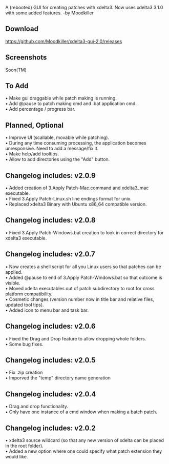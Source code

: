 A (rebooted) GUI for creating patches with xdelta3. Now uses xdelta3 3.1.0 with some added features.
-by Moodkiller

Download
--------  
https://github.com/Moodkiller/xdelta3-gui-2.0/releases

Screenshots
--------
Soon(TM)

To Add
---------
• Make gui draggable while patch making is running.  
• Add @pause to patch making cmd and .bat application cmd.  
• Add percentage / progress bar.  


Planned, Optional
---------
• Improve UI (scallable, movable while patching).  
• During any time consuming processing, the application becomes unresponsive. Need to add a message/fix it.  
• Make help/add tooltips.   
• Allow to add directories using the "Add" button.   


Changelog includes: v2.0.9
--------  
• Added creation of 3.Apply Patch-Mac.command and xdelta3_mac executable.  
• Fixed 3.Apply Patch-Linux.sh line endings format for unix.  
• Replaced xdelta3 Binary with Ubuntu x86_64 compatible version.

Changelog includes: v2.0.8
--------
• Fixed 3.Apply Patch-Windows.bat creation to look in correct directory for xdelta3 executable.  

Changelog includes: v2.0.7
--------
• Now creates a shell script for all you Linux users so that patches can be applied.  
• Added @pause to end of 3.Apply Patch-Windows.bat so that outcome is visible.  
• Moved xdelta executables out of patch subdirectory to root for cross platform compatibility.  
• Cosmetic changes (version number now in title bar and relative files, updated tool tips).  
• Added icon to menu bar and task bar.  


Changelog includes:
v2.0.6
--------
• Fixed the Drag and Drop feature to allow dropping whole folders.  
• Some bug fixes.  


Changelog includes:
v2.0.5
--------
• Fix .zip creation  
• Imporved the "temp" directory name generation  


Changelog includes:
v2.0.4
--------
• Drag and drop functionality.  
• Only have one instance of a cmd window when making a batch patch.  


Changelog includes:
v2.0.2
--------
• xdelta3 source wildcard (so that any new version of xdelta can be placed in the root folder).  
• Added a new option where one could specify what patch extension they would like.
